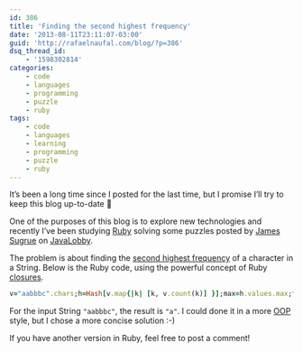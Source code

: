 ```yaml
---
id: 386
title: 'Finding the second highest frequency'
date: '2013-08-11T23:11:07-03:00'
guid: 'http://rafaelnaufal.com/blog/?p=386'
dsq_thread_id:
    - '1598302814'
categories:
    - code
    - languages
    - programming
    - puzzle
    - ruby
tags:
    - code
    - languages
    - learning
    - programming
    - puzzle
    - ruby
---
```


It’s been a long time since I posted for the last time, but I promise I’ll try to keep this blog up-to-date 🙂

One of the purposes of this blog is to explore new technologies and recently I’ve been studying [Ruby](http://www.ruby-lang.org/) solving some puzzles posted by [James Sugrue](http://java.dzone.com/users/jsugrue) on [JavaLobby](http://java.dzone.com/).

The problem is about finding the [second highest frequency](http://java.dzone.com/articles/thursday-code-puzzler-second) of a character in a String. Below is the Ruby code, using the powerful concept of Ruby [closures](http://en.wikipedia.org/wiki/Closure_%28computer_science%29).

```ruby
v="aabbbc".chars;h=Hash[v.map{|k| [k, v.count(k)] }];max=h.values.max;found=h.select { |k, v| v < max};found.keys.first if found
```

For the input String `"aabbbc"`, the result is `"a"`. I could done it in a more [OOP](http://en.wikipedia.org/wiki/Object-oriented_programming) style, but I chose a more concise solution :-)

If you have another version in Ruby, feel free to post a comment!